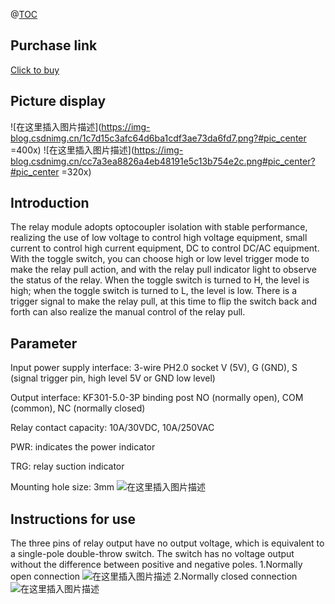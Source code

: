 ﻿@[TOC](Contents)
## Purchase link
[Click to buy](https://item.taobao.com/item.htm?spm=a1z10.3-c-s.w4002-21223910208.44.c7ed6a4b0PnPub&id=688855443607)

## Picture display
![在这里插入图片描述](https://img-blog.csdnimg.cn/1c7d15c3afc64d6ba1cdf3ae73da6fd7.png?#pic_center =400x)
![在这里插入图片描述](https://img-blog.csdnimg.cn/cc7a3ea8826a4eb48191e5c13b754e2c.png#pic_center?#pic_center =320x)
## Introduction
The relay module adopts optocoupler isolation with stable performance, realizing the use of low voltage to control high voltage equipment, small current to control high current equipment, DC to control DC/AC equipment. With the toggle switch, you can choose high or low level trigger mode to make the relay pull action, and with the relay pull indicator light to observe the status of the relay. When the toggle switch is turned to H, the level is high; when the toggle switch is turned to L, the level is low. There is a trigger signal to make the relay pull, at this time to flip the switch back and forth can also realize the manual control of the relay pull.
## Parameter
Input power supply interface: 3-wire PH2.0 socket
 V (5V), G (GND), S (signal trigger pin, high level 5V or GND low level)
 
Output interface: KF301-5.0-3P binding post 
NO (normally open), COM (common), NC (normally closed)

Relay contact capacity: 10A/30VDC, 10A/250VAC

PWR: indicates the power indicator

TRG: relay suction indicator

Mounting hole size: 3mm
![在这里插入图片描述](https://img-blog.csdnimg.cn/c61714f99c0a4f02aba7aec34e8aa740.png#pic_center)
## Instructions for use
The three pins of relay output have no output voltage, which is equivalent to a single-pole double-throw switch. The switch has no voltage output without the difference between positive and negative poles.
1.Normally open connection
![在这里插入图片描述](https://img-blog.csdnimg.cn/fab7a6d34892445b81295a3dd16b4835.png#pic_center)
2.Normally closed connection
![在这里插入图片描述](https://img-blog.csdnimg.cn/e83d3ce124474e699155295385e207b8.png#pic_center)

